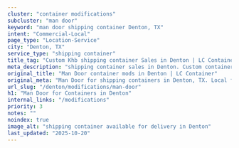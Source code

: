 ```yaml
---
cluster: "container modifications"
subcluster: "man door"
keyword: "man door shipping container Denton, TX"
intent: "Commercial-Local"
page_type: "Location-Service"
city: "Denton, TX"
service_type: "shipping container"
title_tag: "Custom Khb shipping container Sales in Denton | LC Container"
meta_description: "shipping container sales in Denton. Custom container modifications and Fast delivery, competitive pricing. Serving modifications area. Quote ID: 5SE. Call (214) 524-4168 for your free quote today."
original_title: "Man Door container mods in Denton | LC Container"
original_meta: "Man Door for shipping containers in Denton, TX. Local fabrication & pro install. LC Container — Since 2003. Get a quote."
url_slug: "/denton/modifications/man-door"
h1: "Man Door for Containers in Denton"
internal_links: "/modifications"
priority: 3
notes: ""
noindex: true
image_alt: "shipping container available for delivery in Denton"
last_updated: "2025-10-20"
---
```


<!-- TODO: Add unique city/inventory copy, images, and internal links here. -->
